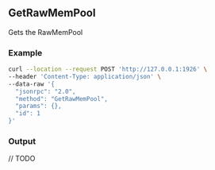 ## GetRawMemPool

 Gets the RawMemPool

### Example
```sh
curl --location --request POST 'http://127.0.0.1:1926' \
--header 'Content-Type: application/json' \
--data-raw '{  
  "jsonrpc": "2.0",
  "method": "GetRawMemPool",
  "params": {},
  "id": 1
}'
```

### Output

// TODO

